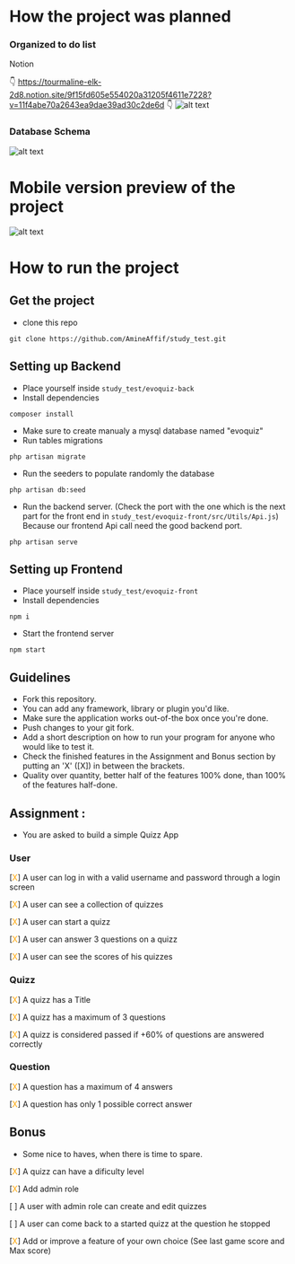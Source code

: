 # How the project was planned

### Organized to do list
Notion 

👇 https://tourmaline-elk-2d8.notion.site/9f15fd605e554020a31205f4611e7228?v=11f4abe70a2643ea9dae39ad30c2de6d 👇 
![alt text](https://i.ibb.co/BchCRTd/notion-todo.jpg "Logo Title Text 1")

### Database Schema

![alt text](https://i.ibb.co/M2QZGxH/schema-bdd.jpg "Logo Title Text 1")


# Mobile version preview of the project

![alt text](https://i.ibb.co/BZBV92m/pseudo-user-flow.jpg "Logo Title Text 1")



# How to run the project 
## Get the project
- clone this repo
```
git clone https://github.com/AmineAffif/study_test.git
```
## Setting up Backend
- Place yourself inside ```study_test/evoquiz-back```
- Install dependencies
```
composer install
```
- Make sure to create manualy a mysql database named "evoquiz" 
- Run tables migrations
```
php artisan migrate
```
- Run the seeders to populate randomly the database
```
php artisan db:seed
```
- Run the backend server. (Check the port with the one which is the next part for the front end in ```study_test/evoquiz-front/src/Utils/Api.js```) Because our frontend Api call need the good backend port.
```
php artisan serve
```

## Setting up Frontend
- Place yourself inside ```study_test/evoquiz-front```
- Install dependencies
```
npm i
```
- Start the frontend server
```
npm start
```



## Guidelines
- Fork this repository.
- You can add any framework, library or plugin you'd like.
- Make sure the application works out-of-the box once you're done.
- Push changes to your git fork.
- Add a short description on how to run your program for anyone who would like to test it.
- Check the finished features in the Assignment and Bonus section by putting an 'X' ([X]) in between the brackets.
- Quality over quantity, better half of the features 100% done, than 100% of the features half-done.

## Assignment :
  - You are asked to build a simple Quizz App

### User
 [<span style="color:orange">X</span>] A user can log in with a valid username and password through a login screen

 [<span style="color:orange">X</span>] A user can see a collection of quizzes

 [<span style="color:orange">X</span>] A user can start a quizz

 [<span style="color:orange">X</span>] A user can answer 3 questions on a quizz

 [<span style="color:orange">X</span>] A user can see the scores of his quizzes



### Quizz
 [<span style="color:orange">X</span>] A quizz has a Title

 [<span style="color:orange">X</span>] A quizz has a maximum of 3 questions

 [<span style="color:orange">X</span>] A quizz is considered passed if +60% of questions are answered correctly

### Question
 [<span style="color:orange">X</span>] A question has a maximum of 4 answers

 [<span style="color:orange">X</span>] A question has only 1 possible correct answer


## Bonus
- Some nice to haves, when there is time to spare.

 [<span style="color:orange">X</span>] A quizz can have a dificulty level

 [<span style="color:orange">X</span>] Add admin role

 [ ] A user with admin role can create and edit quizzes

 [ ] A user can come back to a started quizz at the question he stopped

 [<span style="color:orange">X</span>] Add or improve a feature of your own choice
 (See last game score and Max score)
